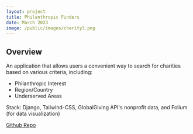 ```yaml
---
layout: project
title: Philanthropic Finders
date: March 2023
image: /public/images/charity3.png
---
```


## Overview
An application that allows users a convenient way to search for charities based on various criteria, including:

 * Philanthropic Interest 
 * Region/Country
 * Underserved Areas

Stack: Django, Tailwind-CSS, GlobalGiving API's nonprofit data, and Folium (for data visualization)

[Github Repo](https://github.com/vnoelifant/charity-finder)



